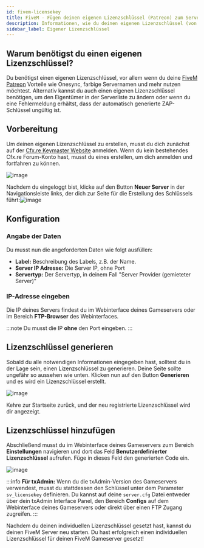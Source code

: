 ```yaml
---
id: fivem-licensekey
title: FiveM - Fügen deinen eigenen Lizenzschlüssel (Patreon) zum Server hinzu
description: Informationen, wie du deinen eigenen Lizenzschlüssel (von Patreon) erstellen und zu deinem FiveM Server von ZAP-Hosting hinzufügen kannst - ZAP-Hosting.com Dokumentation
sidebar_label: Eigener Lizenzschlüssel
---
```




## Warum benötigst du einen eigenen Lizenzschlüssel?

Du benötigst einen eigenen Lizenzschlüssel, vor allem wenn du deine [FiveM Patreon](https://www.patreon.com/fivem/posts) Vorteile wie Onesync, farbige Servernamen und mehr nutzen möchtest. Alternativ kannst du auch einen eigenen Lizenzschlüssel benötigen, um den Eigentümer in der Serverliste zu ändern oder wenn du eine Fehlermeldung erhältst, dass der automatisch generierte ZAP-Schlüssel ungültig ist.



## Vorbereitung

Um deinen eigenen Lizenzschlüssel zu erstellen, musst du dich zunächst auf der [Cfx.re Keymaster Website](https://keymaster.fivem.net) anmelden. Wenn du kein bestehendes Cfx.re Forum-Konto hast, musst du eines erstellen, um dich anmelden und fortfahren zu können.

![image](https://github.com/zaphosting/docs/assets/42719082/4c5bd4d9-ea1a-49aa-b70c-b5d7f07682c2)

Nachdem du eingeloggt bist, klicke auf den Button **Neuer Server** in der Navigationsleiste links, der dich zur Seite für die Erstellung des Schlüssels führt:![image](https://github.com/zaphosting/docs/assets/42719082/8562c10c-3453-4fb8-bb1f-ed65219580a9)

## Konfiguration

### Angabe der Daten

Du musst nun die angeforderten Daten wie folgt ausfüllen:

- **Label:** Beschreibung des Labels, z.B. der Name.
- **Server IP Adresse:** Die Server IP, ohne Port
- **Servertyp:** Der Servertyp, in deinem Fall "Server Provider (gemieteter Server)"

### IP-Adresse eingeben

Die IP deines Servers findest du im Webinterface deines Gameservers oder im Bereich **FTP-Browser** des Webinterfaces.

:::note
Du musst die IP **ohne** den Port eingeben.
:::



## Lizenzschlüssel generieren

Sobald du alle notwendigen Informationen eingegeben hast, solltest du in der Lage sein, einen Lizenzschlüssel zu generieren. Deine Seite sollte ungefähr so aussehen wie unten. Klicken nun auf den Button **Generieren** und es wird ein Lizenzschlüssel erstellt.

![image](https://github.com/zaphosting/docs/assets/42719082/5a543db9-e604-451f-9426-52c986fd61d2)

Kehre zur Startseite zurück, und der neu registrierte Lizenzschlüssel wird dir angezeigt.

## Lizenzschlüssel hinzufügen

Abschließend musst du im Webinterface deines Gameservers zum Bereich **Einstellungen** navigieren und dort das Feld **Benutzerdefinierter Lizenzschlüssel** aufrufen. Füge in dieses Feld den generierten Code ein.

![image](https://github.com/zaphosting/docs/assets/42719082/5e2f3fce-0f34-4401-8003-ecdcd1e175ce)

:::info
**Für txAdmin:**
Wenn du die txAdmin-Version des Gameservers verwendest, musst du stattdessen den Schlüssel unter dem Parameter `sv_licensekey` definieren. Du kannst auf deine `server.cfg` Datei entweder über dein txAdmin Interface Panel, den Bereich **Configs** auf dem Webinterface deines Gameservers oder direkt über einen FTP Zugang zugreifen.
:::

Nachdem du deinen individuellen Lizenzschlüssel gesetzt hast, kannst du deinen FiveM Server neu starten. Du hast erfolgreich einen individuellen Lizenzschlüssel für deinen FiveM Gameserver gesetzt!